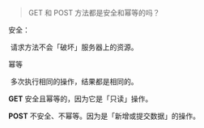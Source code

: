 > GET 和 POST 方法都是安全和幂等的吗？

安全：

​	请求方法不会「破坏」服务器上的资源。

幂等

​	多次执行相同的操作，结果都是相同的。



**GET** 安全且幂等的，因为它是「只读」操作。

**POST**  不安全、不幂等。因为是「新增或提交数据」的操作。